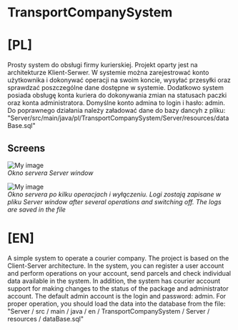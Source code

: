 # TransportCompanySystem
# [PL]
Prosty system do obsługi firmy kurierskiej. Projekt oparty jest na architekturze Klient-Serwer. 
W systemie można zarejestrować konto użytkownika i dokonywać operacji na swoim koncie, wysyłać przesyłki oraz sprawdzać poszczególne dane dostępne w systemie.
Dodatkowo system posiada obsługę konta kuriera do dokonywania zmian na statusach paczki oraz konta administratora. Domyślne konto admina to login i hasło: admin.
Do poprawnego działania należy załadować dane do bazy dancyh z pliku: "Server/src/main/java/pl/TransportCompanySystem/Server/resources/dataBase.sql"

## Screens

![My image](TransportCompanySystem/screens/server.jpg)
<br/>
*Okno servera*
*Server window*

![My image](TransportCompanySystem/screens/server2.jpg)
<br/>
*Okno servera po kilku operacjach i wyłączeniu. Logi zostają zapisane w pliku*
*Server window after several operations and switching off. The logs are saved in the file*


# [EN]
A simple system to operate a courier company. The project is based on the Client-Server architecture.
In the system, you can register a user account and perform operations on your account, send parcels and check individual data available in the system.
In addition, the system has courier account support for making changes to the status of the package and administrator account. The default admin account is the login and password: admin.
For proper operation, you should load the data into the database from the file: "Server / src / main / java / en / TransportCompanySystem / Server / resources / dataBase.sql"
